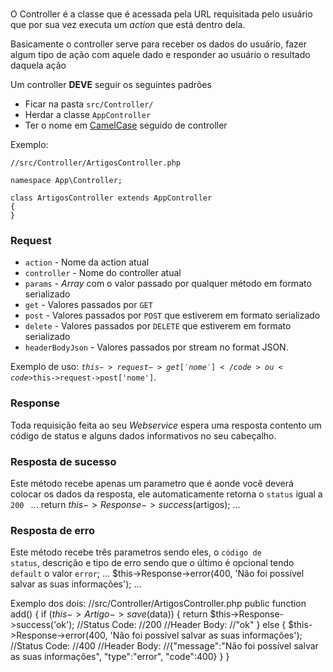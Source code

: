 <br>

O Controller é a classe que é acessada pela URL requisitada pelo usuário que por sua vez executa um *action* que está dentro dela.

Basicamente o controller serve para receber os dados do usuário, fazer algum tipo de ação com aquele dado e responder ao usuário o resultado daquela ação

Um controller **DEVE** seguir os seguintes padrões
* Ficar na pasta <code>src/Controller/</code>
* Herdar a classe <code>AppController</code>
* Ter o nome em <a href="http://en.wikipedia.org/wiki/CamelCase" target="_blank">CamelCase</a> seguido de controller

Exemplo:

	//src/Controller/ArtigosController.php

	namespace App\Controller;

	class ArtigosController extends AppController
	{
	}

### Request

* <code>action</code> - Nome da action atual
* <code>controller</code> - Nome do controller atual
* <code>params</code> - <em>Array</em> com o valor passado por qualquer método em formato serializado
* <code>get</code> - Valores passados por <code>GET</code>
* <code>post</code> - Valores passados por <code>POST</code> que estiverem em formato serializado
* <code>delete</code> - Valores passados por <code>DELETE</code> que estiverem em formato serializado
* <code>headerBodyJson</code> - Valores passados por stream no format JSON.

Exemplo de uso: <code>$this->request->get['nome']</code> ou <code>$this->request->post['nome']</code>.

### Response
Toda requisição feita ao seu <em>Webservice</em> espera uma resposta contento um código de status e alguns dados informativos no seu cabeçalho.

### Resposta de sucesso
Este método recebe apenas um parametro que é aonde você deverá colocar os dados da resposta, ele automaticamente retorna o <code>status</code> igual a <code>200 </code>
	...
	return $this->Response->success($artigos);
	...

### Resposta de erro
Este método recebe três parametros sendo eles, o <code>código de status</code>, descrição e tipo de erro sendo que o último é opcional tendo <code>default</code> o valor <code>error</code>;
	...
	$this->Response->error(400, 'Não foi possível salvar as suas informações');
	...

Exemplo dos dois:
	//src/Controller/ArtigosController.php
	public function add()
	{
		if ($this->Artigo->save($data)) {
			return $this->Response->success('ok');
			//Status Code:
			//200
			//Header Body:
			//"ok"
		} else {
			$this->Response->error(400, 'Não foi possível salvar as suas informações');
			//Status Code:
			//400
			//Header Body:
			//{"message":"Não foi possível salvar as suas informações", "type":"error", "code":400}
		}
	}